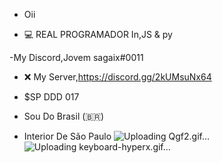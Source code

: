 - Oii

- 💻 REAL PROGRAMADOR In,JS & py

-My Discord,Jovem sagaix#0011

- ❌ My Server,https://discord.gg/2kUMsuNx64

- $SP DDD 017

- Sou Do Brasil (🇧🇷)

- Interior De São Paulo
![Uploading Qgf2.gif…]()
![Uploading keyboard-hyperx.gif…]()
